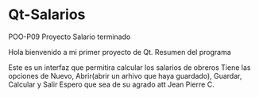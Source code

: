 # Qt-Salarios
POO-P09 Proyecto Salario terminado

Hola bienvenido a mi primer proyecto de Qt.
Resumen del programa

Este es un interfaz que permitira calcular los salarios de obreros
Tiene las opciones de Nuevo, Abrir(abrir un arhivo que haya guardado), Guardar, Calcular y Salir
Espero que sea de su agrado att Jean Pierre C.
